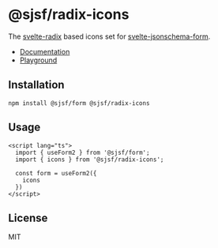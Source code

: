 # @sjsf/radix-icons

The [svelte-radix](https://github.com/shinokada/svelte-radix) based icons set for [svelte-jsonschema-form](https://github.com/x0k/svelte-jsonschema-form).

- [Documentation](https://x0k.github.io/svelte-jsonschema-form/guides/labels-and-icons/#radix-icons)
- [Playground](https://x0k.github.io/svelte-jsonschema-form/playground/)

## Installation

```shell
npm install @sjsf/form @sjsf/radix-icons
```

## Usage

```svelte
<script lang="ts">
  import { useForm2 } from '@sjsf/form';
  import { icons } from '@sjsf/radix-icons';

  const form = useForm2({
    icons
  })
</script>
```

## License

MIT
